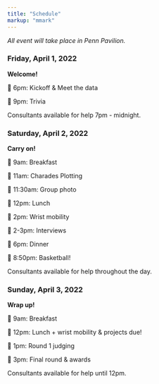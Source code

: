 ```yaml
---
title: "Schedule"
markup: "mmark"
---
```


<body style = "size: 18px">

*All event will take place in Penn Pavilion.*

### Friday, April 1, 2022

**Welcome!**

🔹 6pm: Kickoff & Meet the data

🔹 9pm: Trivia

Consultants available for help 7pm - midnight. 

### Saturday, April 2, 2022

**Carry on!**

🔹 9am: Breakfast

🔹 11am: Charades Plotting

🔹 11:30am: Group photo

🔹 12pm: Lunch

🔹 2pm: Wrist mobility

🔹 2-3pm: Interviews

🔹 6pm: Dinner 

🔹 8:50pm: Basketball!

Consultants available for help throughout the day. 


### Sunday, April 3, 2022

**Wrap up!**

🔹 9am: Breakfast

🔹 12pm: Lunch + wrist mobility & projects due! 

🔹 1pm: Round 1 judging

🔹 3pm: Final round & awards

Consultants available for help until 12pm. 

